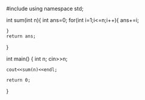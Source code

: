 #include<iostream>
using namespace std;

int sum(int n){
    int ans=0;
    for(int i=1;i<=n;i++){
        ans+=i;
        
    }
    return ans;
    
}

int main()
{
    int n;
    cin>>n;
    
    cout<<sum(n)<<endl;
    
    return 0;
}
